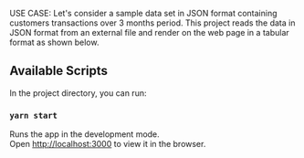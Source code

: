 USE CASE:
Let's consider a sample data set in JSON format containing customers transactions over 3 months period. This project reads the data in JSON format from an external file and render on the web page in a tabular format as shown below.

## Available Scripts

In the project directory, you can run:

### `yarn start`

Runs the app in the development mode.<br />
Open [http://localhost:3000](http://localhost:3000) to view it in the browser.


